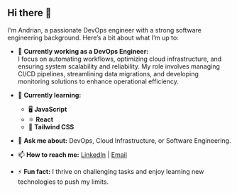 ## Hi there 👋

I'm Andrian, a passionate DevOps engineer with a strong software engineering background. Here’s a bit about what I’m up to:

- 🔧 **Currently working as a DevOps Engineer:**  
  I focus on automating workflows, optimizing cloud infrastructure, and ensuring system scalability and reliability. My role involves managing CI/CD pipelines, streamlining data migrations, and developing monitoring solutions to enhance operational efficiency.

- 🌱 **Currently learning:**  
  - 🖥️ **JavaScript**  
  - ⚛️ **React**  
  - 🎨 **Tailwind CSS**

- 💬 **Ask me about:** DevOps, Cloud Infrastructure, or Software Engineering.

- 📫 **How to reach me:** [LinkedIn](https://www.linkedin.com/in/andrian-nikolaev-249889164/) | [Email](mailto:andriannikolaev98@gmail.com)

- ⚡ **Fun fact:** I thrive on challenging tasks and enjoy learning new technologies to push my limits.

